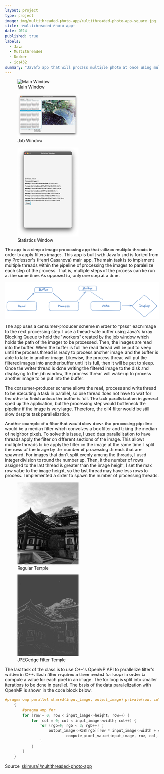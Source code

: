 ```yaml
---
layout: project
type: project
image: img/multithreaded-photo-app/multithreaded-photo-app-square.jpg
title: "Multithreaded Photo App"
date: 2024
published: true
labels:
  - Java
  - Multithreaded
  - Docker
  - ics432
summary: "Javafx app that will process multiple photo at once using multithreaded processes"
---
```

<figure>
    <img width="200" class="img-fluid" alt="Main Window" src="../img/multithreaded-photo-app/multithreaded-photo-app-main.png">
    <figcaption>Main Window</figcaption>
</figure>

<figure>
    <img width="200" class="img-fluid" alt="Job Window" src="../img/multithreaded-photo-app/multithreaded-photo-app-job.png">
    <figcaption>Job Window</figcaption>
</figure>

<figure>
    <img width="200" class="img-fluid" alt="Statistics Window" src="../img/multithreaded-photo-app/multithreaded-photo-app-statistics.png">
    <figcaption>Statistics Window</figcaption>
</figure>

The app is a simple image processing app that utilizes multiple threads in
order to apply filters images. This app is built with Javafx and is forked from
my Professor's (Henri Casanova) main app. The main task is to implement
multiple threads within the pipeline of processing the images to paralelize
each step of the process. That is, multiple steps of the process can be run
at the same time. As opposed to, only one step at a time.

<img class="img-fluid" src="../img/multithreaded-photo-app/consumer-producer.png">

The app uses a consumer-producer scheme in order to "pass" each image to the
next processing step. I use a thread-safe buffer using Java's Array Blocking
Queue to hold the "workers" created by the job window which holds the path of
the images to be processed. Then, the images are read into the buffer. When 
the buffer is full the read thread will be put to sleep until the process thread
is ready to process another image, and the buffer is able to take in another
image. Likewise, the process thread will put the filtered images into another
buffer until it is full, then it will be put to sleep. Once the writer thread
is done writing the filtered image to the disk and displaying to the job
window, the process thread will wake up to process another image to be put into
the buffer.

The consumer-producer scheme allows the read, process and write thread to be
executing a task in parallel, so one thread does not have to wait for the other
to finish unless the buffer is full. The task parallelization in general sped
up the application, but the processing step would bottleneck the pipeline if
the image is very large. Therefore, the oil4 filter would be still slow despite
task parallelization.

Another example of a filter that would slow down the processing pipeline would be
a median filter which convolves a box filter and taking the median of neighbor
pixels. To solve this issue, I used data parallelization to have threads apply the
filter on different sections of the image. This allows multiple threads to be apply
the filter on the image at the same time. I split the rows of the image by the
number of processing threads that are spawned. For images that don't split
evenly among the threads, I used integer division to round the number up. Then,
if the number of rows assigned to the last thread is greater than the image
height, I set the max row value to the image height, so the last thread may
have less rows to process. I implemented a slider to spawn the number of
processing threads.

<div class="text-center p-4">
    <figure>
        <img width="200" class="img-thumbnail" alt="Regular Temple" src="../img/multithreaded-photo-app/temple.jpg">
        <figcaption>Regular Temple</figcaption>
    </figure>
    <figure>
        <img width="200" class="img-thumbnail" alt="Filtered Temple" src="../img/multithreaded-photo-app/DPEdge_temple.jpg">
        <figcaption>JPEGedge Filter Temple</figcaption>
    </figure>
</div>

The last task of the class is to use C++'s OpenMP API to parallelize filter's
written in C++. Each filter requires a three nested for loops in order to
compute a value for each pixel in an image. The for loop is split into smaller
iterations to be done in parallel. The basis of the data parallelization with
OpenMP is shown in the code block below.

```c++
#pragma omp parallel shared(input_image, output_image) private(row, col, rgb)
    {
        #pragma omp for
        for (row = 0; row < input_image->height; row++) {
            for (col = 0; col < input_image->width; col++) {
                for (rgb=0; rgb < 3; rgb++) {
                    output_image->RGB[rgb][row * input_image->width + col] =
                            compute_pixel_value(input_image, row, col, rgb);
                }
            }
        }
    }

```


Source: <a href="https://github.com/skimura1/Multithreaded-Photo-App"><i class="large github icon "></i>skimura1/multithreaded-photo-app</a>
